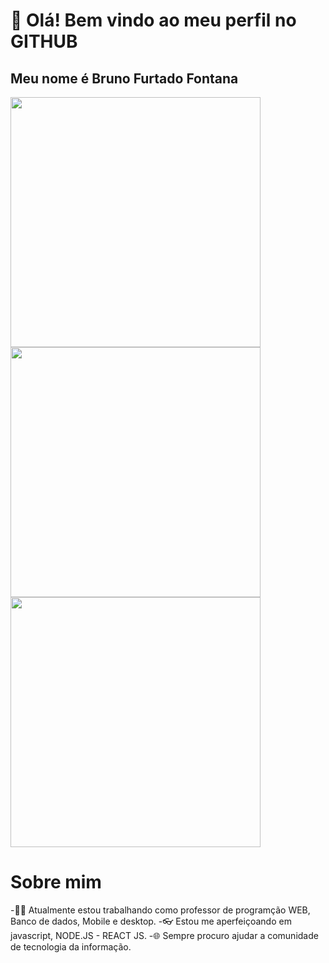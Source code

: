 # 👋 Olá! Bem vindo ao meu perfil no GITHUB
## Meu nome é Bruno Furtado Fontana
<img src="https://camo.githubusercontent.com/15a53b2a7f0cb099e08ed58685f3ff249dcf6ecb7d3f11c0b091d27551659499/68747470733a2f2f6769746875622d726561646d652d73746174732e76657263656c2e6170702f6170693f757365726e616d653d6272756e6f6675727461646f666f6e74616e61267468656d653d64726163756c612673686f775f69636f6e733d7472756526686964655f626f726465723d66616c736526636f756e745f707269766174653d74727565" width="400"  />
<img src="https://camo.githubusercontent.com/71567627ed7391d43e07207e68bc7e5cf06014d256fcb162e42a83b7af442730/68747470733a2f2f6769746875622d726561646d652d73747265616b2d73746174732e6865726f6b756170702e636f6d2f3f757365723d6272756e6f6675727461646f666f6e74616e61267468656d653d64726163756c6126686964655f626f726465723d66616c7365" width="400"  />
<img src="https://camo.githubusercontent.com/8b6fad3702e5b2320c3e108de6badbc01a7bce2007ca241899fa93641763f4ac/68747470733a2f2f6769746875622d726561646d652d73746174732e76657263656c2e6170702f6170692f746f702d6c616e67732f3f757365726e616d653d6272756e6f6675727461646f666f6e74616e61267468656d653d64726163756c612673686f775f69636f6e733d7472756526686964655f626f726465723d66616c7365266c61796f75743d636f6d70616374" width="400"  />

# Sobre mim
-👨‍🏫 Atualmente estou trabalhando como professor de programção WEB, Banco de dados, Mobile e desktop.
-👓 Estou me aperfeiçoando em javascript, NODE.JS - REACT JS.
-🌐 Sempre procuro ajudar a comunidade de tecnologia da informação.
